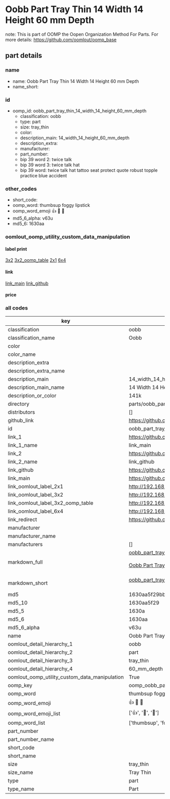 # Oobb Part Tray Thin 14 Width 14 Height 60 mm Depth  

note: This is part of OOMP the Oopen Organization Method For Parts. For more details: https://github.com/oomlout/oomp_base

##  part details
  







### name
* name: Oobb Part Tray Thin 14 Width 14 Height 60 mm Depth
* name_short: 
### id
* oomp_id: oobb_part_tray_thin_14_width_14_height_60_mm_depth
  * classification: oobb
  * type: part
  * size: tray_thin
  * color: 
  * description_main: 14_width_14_height_60_mm_depth
  * description_extra: 
  * manufacturer: 
  * part_number: 
  * bip 39 word 2: twice talk
  * bip 39 word 3: twice talk hat
  * bip 39 word: twice talk hat tattoo seat protect quote robust topple practice blue accident

### other_codes
* short_code: 
* oomp_word: thumbsup foggy lipstick
* oomp_word_emoji :thumbsup: :foggy: :lipstick:
* md5_6_alpha: v63u
* md5_6: 1630aa






### oomlout_oomp_utility_custom_data_manipulation
#### label print
[3x2](http://192.168.1.245:1112/?label=oomp%20v63u)
[3x2_oomp_table](http://192.168.1.108:1112/?label=oomp%20v63u)
[2x1](http://192.168.1.242:1112/?label=oomp%20v63u)
[6x4](http://192.168.1.55:1112/?label=oomp%20v63u)    

#### link

[link_main](https://github.com/oomlout/oomlout_oomp_version_1_messy/tree/main/parts/oobb_part_tray_thin_14_width_14_height_60_mm_depth) [link_github](https://github.com/oomlout/oomlout_oomp_version_1_messy/tree/main/parts/oobb_part_tray_thin_14_width_14_height_60_mm_depth)                             

#### price







### all codes 
| key | value |  
| --- | --- |  
| classification | oobb |  
| classification_name | Oobb |  
| color |  |  
| color_name |  |  
| description_extra |  |  
| description_extra_name |  |  
| description_main | 14_width_14_height_60_mm_depth |  
| description_main_name | 14 Width 14 Height 60 mm Depth |  
| description_or_color | 141k |  
| directory | parts/oobb_part_tray_thin_14_width_14_height_60_mm_depth |  
| distributors | [] |  
| github_link | https://github.com/oomlout/oomlout_oomp_part_src/tree/main/parts/oobb_part_tray_thin_14_width_14_height_60_mm_depth |  
| id | oobb_part_tray_thin_14_width_14_height_60_mm_depth |  
| link_1 | https://github.com/oomlout/oomlout_oomp_version_1_messy/tree/main/parts/oobb_part_tray_thin_14_width_14_height_60_mm_depth |  
| link_1_name | link_main |  
| link_2 | https://github.com/oomlout/oomlout_oomp_version_1_messy/tree/main/parts/oobb_part_tray_thin_14_width_14_height_60_mm_depth |  
| link_2_name | link_github |  
| link_github | https://github.com/oomlout/oomlout_oomp_version_1_messy/tree/main/parts/oobb_part_tray_thin_14_width_14_height_60_mm_depth |  
| link_main | https://github.com/oomlout/oomlout_oomp_version_1_messy/tree/main/parts/oobb_part_tray_thin_14_width_14_height_60_mm_depth |  
| link_oomlout_label_2x1 | http://192.168.1.242:1112/?label=oomp%20v63u |  
| link_oomlout_label_3x2 | http://192.168.1.245:1112/?label=oomp%20v63u |  
| link_oomlout_label_3x2_oomp_table | http://192.168.1.108:1112/?label=oomp%20v63u |  
| link_oomlout_label_6x4 | http://192.168.1.55:1112/?label=oomp%20v63u |  
| link_redirect | https://github.com/oomlout/oomlout_oomp_version_1_messy/tree/main/parts/oobb_part_tray_thin_14_width_14_height_60_mm_depth |  
| manufacturer |  |  
| manufacturer_name |  |  
| manufacturers | [] |  
| markdown_full | [oobb_part_tray_thin_14_width_14_height_60_mm_depth](none)<br>[](none)<br>[Oobb Part Tray Thin 14 Width 14 Height 60 Mm Depth](none)<br><br> |  
| markdown_short | [oobb_part_tray_thin_14_width_14_height_60_mm_depth](none)<br><br> |  
| md5 | 1630aa5f29bb5602b2e12de4d337675a |  
| md5_10 | 1630aa5f29 |  
| md5_5 | 1630a |  
| md5_6 | 1630aa |  
| md5_6_alpha | v63u |  
| name | Oobb Part Tray Thin 14 Width 14 Height 60 mm Depth |  
| oomlout_detail_hierarchy_1 | oobb |  
| oomlout_detail_hierarchy_2 | part |  
| oomlout_detail_hierarchy_3 | tray_thin |  
| oomlout_detail_hierarchy_4 | 60_mm_depth |  
| oomlout_oomp_utility_custom_data_manipulation | True |  
| oomp_key | oomp_oobb_part_tray_thin_14_width_14_height_60_mm_depth |  
| oomp_word | thumbsup foggy lipstick |  
| oomp_word_emoji | :thumbsup: :foggy: :lipstick: |  
| oomp_word_emoji_list | [':thumbsup:', ':foggy:', ':lipstick:'] |  
| oomp_word_list | ['thumbsup', 'foggy', 'lipstick'] |  
| part_number |  |  
| part_number_name |  |  
| short_code |  |  
| short_name |  |  
| size | tray_thin |  
| size_name | Tray Thin |  
| type | part |  
| type_name | Part |  
